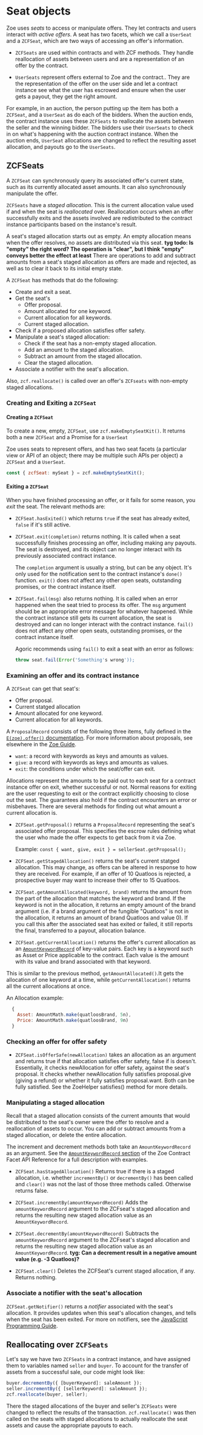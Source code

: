 # Seat objects
Zoe uses *seats* to access or manipulate offers. They let
contracts and users interact  with *active offers*. A seat has two
facets, which we call a `UserSeat` and a `ZCFSeat`, which are
two ways of accessing an offer's information.

- `ZCFSeats` are used within contracts and with ZCF methods. They
handle reallocation of assets between users and are a representation of an
offer by the contract. 

- `UserSeats` represent offers external to Zoe and the contract.. They are
the representation of the offer on the user side and let a contract instance
see what the user has escrowed and ensure when the user gets a payout, 
they get the right amount. 

For example, in an auction, the person putting up the item has both a `ZCFSeat`,
and a `UserSeat` as do each of the bidders. When the auction ends, the contract instance uses these `ZCFSeats` to reallocate the assets between the seller and the  winning bidder. The bidders use their `UserSeats` to check in on what's happening 
with the auction contract instance. When the auction ends, `UserSeat` allocations
are changed to reflect the resulting asset allocation, and payouts go to the `UserSeats`.

## ZCFSeats

A `ZCFSeat` can synchronously query its
associated offer's current state, such as its currently
allocated asset amounts. It can also synchronously 
manipulate the offer.

`ZCFSeats` have a *staged allocation*.  This is the current allocation
value used if and when the seat is *reallocated*  over. Reallocation occurs
when an offer successfully exits and the assets involved are
redistributed to the contract instance participants based on the
instance's result. 

A seat's staged allocation starts out as empty. An empty allocation
means when the offer resolves, no assets are distributed via this
seat. **tyg todo: Is "empty" the right word? The operation is "clear",
but I think "empty" conveys better the effect at least** There are
operations to add and subtract amounts from a seat's staged
allocation as offers are made and rejected, as well as to clear it
back to its initial empty state.  

A `ZCFSeat` has methods that do the following:
- Create and exit a seat.
- Get the seat's 
   - Offer proposal. 
   - Amount allocated for one keyword. 
   - Current allocation for all keywords. 
   - Current staged allocation.
- Check if a proposed allocation satisfies offer safety. 
- Manipulate a seat's staged allocation:
   - Check if the seat has a non-empty staged allocation.
   - Add an amount to the staged allocation.
   - Subtract an amount from the staged allocation.
   - Clear the staged allocation.
- Associate a notifier with the seat's allocation.

Also, `zcf.reallocate()` is called over an offer's `ZCFseats` with
non-empty staged allocations. 

### Creating and Exiting a `ZCFSeat`

#### Creating a `ZCFSeat`

To create a new, empty, `ZCFSeat`, use `zcf.makeEmptySeatKit()`. It
returns both a new `ZCFSeat` and a Promise for a `UserSeat`

Zoe uses seats to represent offers, and has two seat facets (a
particular view or API of an object; there may be multiple such APIs
per object) a `ZCFSeat` and a `UserSeat`. 

```js
const { zcfSeat: mySeat } = zcf.makeEmptySeatKit();
```
#### Exiting a `ZCFSeat`

When you have finished processing an offer, or it fails for some
reason, you *exit* the seat. The relevant methods are:

- `ZCFSeat.hasExited()` which returns `true` if the seat has already
exited, `false` if it's still active. 

- `ZCFSeat.exit(completion)` returns nothing. It is called when
   a seat successfully finishes processing an offer, including making any
   payouts. The seat is destroyed, and its object can no longer
   interact with its previously associated contract instance.

   The `completion` argument is usually a string, but can be any
   object. It's only used for the notification sent to the contract
   instance's `done()` function. `exit()` does not affect any other
   open seats, outstanding promises, or the contract instance itself. 
   
- `ZCFSeat.fail(msg)` also returns nothing. It is called when an error
   happened when the seat tried to process its offer. The `msg` argument
   should be an appropriate error message for whatever happened. While the
   contract instance still gets its current allocation, the seat is
   destroyed and can no longer interact with the contract
   instance. `fail()` does not affect any other open seats,
   outstanding promises, or the contract instance itself. 

   Agoric recommends using `fail()` to exit a seat with an error as
   follows: 
   ```js
   throw seat.fail(Error('Something's wrong'));
   ```
   
### Examining an offer and its contract instance
   
A `ZCFSeat` can get that seat's: 
- Offer proposal. 
- Current statged allocation
- Amount allocated for one keyword. 
- Current allocation for all keywords.
   
A `ProposalRecord` consists of the following three items,
fully defined in the [`E(zoe).offer()` documentation](/zoe/api/zoe.html#e-zoe-offer-invitation-proposal-paymentkeywordrecord).
For more
information about proposals, see elsewhere
in the [Zoe Guide](/zoe/guide/proposal.md#proposals). 
- `want`: a record with keywords as keys and amounts as values.
- `give`: a record with keywords as keys and amounts as values.
- `exit`: the conditions under which the seat/offer can exit.

Allocations represent the amounts to be paid out to each seat for
a contract instance offer on exit, whether successful or not.
Normal reasons for exiting are the user requesting to exit or the contract
explicitly choosing to close out the seat. The guarantees also hold
if the contract encounters an error or misbehaves. There are several
methods for finding out what amount a current allocation is. 

- `ZCFSeat.getProposal()` returns a `ProposalRecord` representing the
   seat's associated offer proposal. This specifies the escrow
   rules defining what the user who made the offer expects to get back
   from it via Zoe. 
   
   Example:
   `const { want, give, exit } = sellerSeat.getProposal();`

- `ZCFSeat.getStagedAllocation()` returns the seat's current
   statged allocation. This may change, as offers can be altered
   in response to how they are received. For example,
   if an offer of 10 Quatloos is rejected, a prospective buyer
   may want to increase their offer to 15 Quatloos. 
 
- `ZCFSeat.getAmountAllocated(keyword, brand)` returns the amount from
   the part of the allocation that matches the keyword and brand. If
   the keyword is not in the allocation, it returns an empty amount of
   the brand argument (i.e. if a brand argument of the fungible "Quatloos"
   is not in the allocation, it returns an amount of brand Quatloos and value
   0). If you call this after the associated seat has exited or failed, it still reports the
   final, transferred to a payout,  allocation balance.

- `ZCFSeat.getCurrentAllocation()` returns the offer's current
   allocation as an
   [`AmountKeywordRecord`](/zoe/api/zoe-contract-facet.md#amountkeywordrecord)
   of key-value pairs. Each
   key is a keyword such as Asset or Price applicable to the
   contract. Each value is the amount with its value and brand
   associated with that keyword.

This is similar to the previous method, `getAmountAllocated()`.It
gets the allocation of one keyword at a time, while `getCurrentAllocation()`
returns all the current allocations at once.

An Allocation example:
```js
  {
    Asset: AmountMath.make(quatloosBrand, 5n),
    Price: AmountMath.make(quatloosBrand, 9n)
  }
```

### Checking an offer for offer safety

- `ZCFSeat.isOfferSafe(newAllocation)` 
    takes an allocation as an argument and returns true if that allocation satisfies offer
    safety, false if is doesn't. Essentially, it checks newAllocation for offer safety,
	against     the seat's proposal. It checks whether newAllocation fully satisfies
	proposal.give (giving a refund) or whether it fully satisfies proposal.want. Both can be
	fully satisfied. See the ZoeHelper satisfies() method for more details. 

### Manipulating a staged allocation

Recall that a staged allocation consists of the current amounts that would be
distributed to the seat's owner were the offer to resolve and a reallocation of
assets to occur. You can add or subtract amounts from a staged allocation, 
or delete the entire allocation.

The increment and decrement methods both take an `AmountKeywordRecord`
as an argument. See the [`AmountKeywordRecord` section](/zoe/api/zoe-contract-facet.md#amountkeywordrecord) of the
Zoe Contract Facet API Reference for a full description with examples.

- `ZCFSeat.hasStagedAllocation()` Returns true if there is a staged allocation, i.e.
   whether `incrementBy()` or `decrementBy()` has been called 
   and `clear()` was not the last of those three methods called. 
   Otherwise returns false.

- `ZCFSeat.incrementBy(amountKeywordRecord)`
   Adds the `amountKeywordRecord` argument to the ZCFseat's staged 
   allocation and returns the resulting new staged allocation value as 
   an `AmountKeywordRecord`. 
   
- `ZCFSeat.decrementBy(amountKeywordRecord)`
   Subtracts the `amountKeywordRecord` argument to the ZCFseat's staged 
   allocation and returns the resulting new staged allocation value as 
   an `AmountKeywordRecord`. **tyg: Can a decrement result in a negative
   amount value (e.g. -3 Quatloos)?**

- `ZCFSeat.clear()`
   Deletes the ZCFSeat's current staged allocation, if any. Returns
   nothing. 

### Associate a notifier with the seat's allocation

`ZCFSeat.getNotifier()` returns a *notifier* associated with the seat's allocation. 
It provides updates when this seat's allocation changes, and tells when the seat has been exited. For more on notifiers, see the [JavaScript Programming Guide](/guides/js-programming/notifiers.md#notifiers-and-subscriptions).

## Reallocating over `ZCFSeats`

Let's say we have two `ZCFSeats` in a contract instance, and have assigned them to
variables named `seller` and `buyer`. To account for the transfer of assets from a
successful sale, our code might look like:
```js
buyer.decrementBy({ [buyerKeyword]: saleAmount });
seller.incrementBy({ [sellerKeyword]: saleAmount });
zcf.reallocate(buyer, seller);
```
There the staged allocations of the buyer and seller's `ZCFSeats` were changed to reflect the results of the transaction. `zcf.reallocate()` was then called on the
seats with staged allocations to actually reallocate the seat assets and cause the
appropriate payouts to each.
